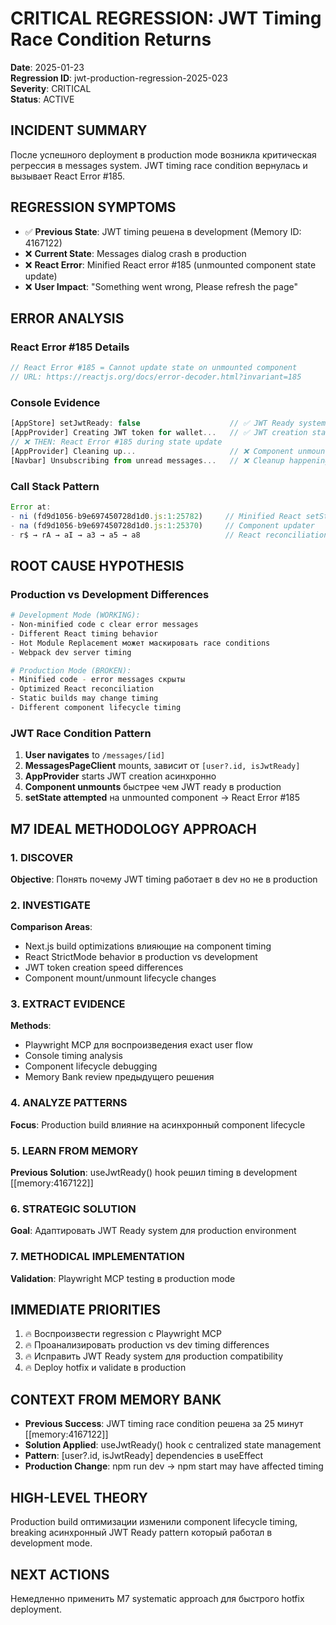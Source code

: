 # CRITICAL REGRESSION: JWT Timing Race Condition Returns
**Date**: 2025-01-23  
**Regression ID**: jwt-production-regression-2025-023  
**Severity**: CRITICAL  
**Status**: ACTIVE  

## INCIDENT SUMMARY
После успешного deployment в production mode возникла критическая регрессия в messages system. JWT timing race condition вернулась и вызывает React Error #185.

## REGRESSION SYMPTOMS  
- ✅ **Previous State**: JWT timing решена в development (Memory ID: 4167122)
- ❌ **Current State**: Messages dialog crash в production
- ❌ **React Error**: Minified React error #185 (unmounted component state update)
- ❌ **User Impact**: "Something went wrong, Please refresh the page"

## ERROR ANALYSIS

### React Error #185 Details
```javascript
// React Error #185 = Cannot update state on unmounted component
// URL: https://reactjs.org/docs/error-decoder.html?invariant=185
```

### Console Evidence
```javascript
[AppStore] setJwtReady: false                    // ✅ JWT Ready system working
[AppProvider] Creating JWT token for wallet...   // ✅ JWT creation starts
// ❌ THEN: React Error #185 during state update
[AppProvider] Cleaning up...                     // ❌ Component unmounting
[Navbar] Unsubscribing from unread messages...   // ❌ Cleanup happening
```

### Call Stack Pattern  
```javascript
Error at:
- ni (fd9d1056-b9e697450728d1d0.js:1:25782)     // Minified React setState
- na (fd9d1056-b9e697450728d1d0.js:1:25370)     // Component updater
- r$ → rA → aI → a3 → a5 → a8                   // React reconciliation
```

## ROOT CAUSE HYPOTHESIS

### Production vs Development Differences
```bash
# Development Mode (WORKING):
- Non-minified code с clear error messages
- Different React timing behavior  
- Hot Module Replacement может маскировать race conditions
- Webpack dev server timing

# Production Mode (BROKEN):
- Minified code - error messages скрыты
- Optimized React reconciliation  
- Static builds may change timing
- Different component lifecycle timing
```

### JWT Race Condition Pattern
1. **User navigates** to `/messages/[id]`
2. **MessagesPageClient** mounts, зависит от `[user?.id, isJwtReady]`
3. **AppProvider** starts JWT creation асинхронно  
4. **Component unmounts** быстрее чем JWT ready в production
5. **setState attempted** на unmounted component → React Error #185

## M7 IDEAL METHODOLOGY APPROACH

### 1. DISCOVER 
**Objective**: Понять почему JWT timing работает в dev но не в production

### 2. INVESTIGATE
**Comparison Areas**:
- Next.js build optimizations влияющие на component timing
- React StrictMode behavior в production vs development
- JWT token creation speed differences
- Component mount/unmount lifecycle changes

### 3. EXTRACT EVIDENCE  
**Methods**:
- Playwright MCP для воспроизведения exact user flow
- Console timing analysis
- Component lifecycle debugging
- Memory Bank review предыдущего решения

### 4. ANALYZE PATTERNS
**Focus**: Production build влияние на асинхронный component lifecycle

### 5. LEARN FROM MEMORY
**Previous Solution**: useJwtReady() hook решил timing в development [[memory:4167122]]

### 6. STRATEGIC SOLUTION
**Goal**: Адаптировать JWT Ready system для production environment

### 7. METHODICAL IMPLEMENTATION
**Validation**: Playwright MCP testing в production mode

## IMMEDIATE PRIORITIES
1. 🔥 Воспроизвести regression с Playwright MCP
2. 🔥 Проанализировать production vs dev timing differences  
3. 🔥 Исправить JWT Ready system для production compatibility
4. 🔥 Deploy hotfix и validate в production

## CONTEXT FROM MEMORY BANK
- **Previous Success**: JWT timing race condition решена за 25 минут [[memory:4167122]]
- **Solution Applied**: useJwtReady() hook с centralized state management
- **Pattern**: [user?.id, isJwtReady] dependencies в useEffect
- **Production Change**: npm run dev → npm start may have affected timing

## HIGH-LEVEL THEORY
Production build оптимизации изменили component lifecycle timing, breaking асинхронный JWT Ready pattern который работал в development mode.

## NEXT ACTIONS
Немедленно применить M7 systematic approach для быстрого hotfix deployment. 